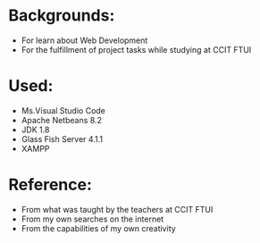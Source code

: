 # Backgrounds:
- For learn about Web Development
- For the fulfillment of project tasks while studying at CCIT FTUI

# Used:
- Ms.Visual Studio Code
- Apache Netbeans 8.2
- JDK 1.8
- Glass Fish Server 4.1.1
- XAMPP

# Reference:
- From what was taught by the teachers at CCIT FTUI
- From my own searches on the internet
- From the capabilities of my own creativity
